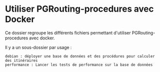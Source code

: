 
# Utiliser PGRouting-procedures avec Docker

Ce dossier regroupe les différents fichiers permettant d'utiliser PGRouting-procedures avec docker.

Il y a un sous-dossier par usage :

    debian : déployer une base de données et des procédures pour calculer des itinéraires
    performance : Lancer les tests de performance sur la base de données


